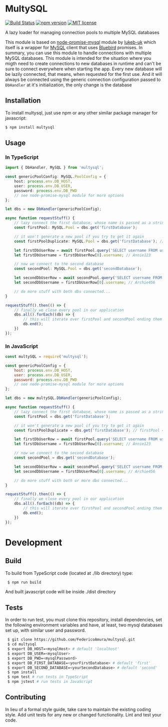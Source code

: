 MultySQL
========
[![Build Status](https://travis-ci.org/FedericoAmura/multysql.svg?branch=master)](https://travis-ci.org/FedericoAmura/multysql)
[![npm version](https://badge.fury.io/js/multysql.svg)](https://github.com/FedericoAmura/multysql)
[![MIT license](https://img.shields.io/badge/License-MIT-blue.svg)](https://lbesson.mit-license.org/)

A lazy loader for managing connection pools to multiple MySQL databases

This module is based on [node-promise-mysql](https://github.com/lukeb-uk/node-promise-mysql) module by [lukeb-uk](https://github.com/lukeb-uk) which itself is a wrapper for [MySQL](https://github.com/mysqljs/mysql) client that uses [Bluebird](https://github.com/petkaantonov/bluebird/) promises.
In summary, you can use this module to handle connections with multiple MySQL databases. This module is intended for the situation where you migth need to create connections to new databases in runtime and can't be sure to connect everywhere when starting the app.
Every new database will be lazily connected, that means, when requested for the first use. And it will always be connected using the generic connection configuration passed to `DbHandler` at it's initialization, the only change is the database

## Installation

To install multysql, just use npm or any other similar package manager for javascript:

```sh
$ npm install multysql
```

## Usage

### In TypeScript

```typescript
import { DbHandler, MySQL } from 'multysql';

const genericPoolConfig: MySQL.PoolConfig = {
    host: process.env.DB_HOST,
    user: process.env.DB_USER,
    password: process.env.DB_PWD
    // see node-promise-mysql module for more options
};

let dbs = new DbHandler(genericPoolConfig);

async function requestStuff() {
    // lazy connect the first database, whose name is passed as a string
    const firstPool: MySQL.Pool = dbs.get('firstDatabase');

    // it won't generate a new pool if you try to get it again
    const firstPoolDuplicate: MySQL.Pool = dbs.get('firstDatabase'); // firstPool === firstPoolDuplicate

    let firstDbUserRow = await firstPool.query('SELECT username FROM users ORDER BY username LIMIT 1;');
    let firstDbUsername = firstDbUserRow[0].username; // Annie123

    // now we connect to the second database
    const secondPool: MySQL.Pool = dbs.get('secondDatabase');

    let secondDbUserRow = await secondPool.query('SELECT username FROM users ORDER BY username LIMIT 1;');
    let secondDbUsername = firstDbUserRow[0].username; // Archie456

    // do more stuff with both dbs connected...
}

requestStuff().then(() => {
    // finally we close every pool in our application
    dbs.all().forEach((db) => {
        // this will iterate over firstPool and secondPool ending them
        db.end();
    })
});
```

### In JavaScript

```javascript
const multySQL = require('multysql');

const genericPoolConfig = {
    host: process.env.DB_HOST,
    user: process.env.DB_USER,
    password: process.env.DB_PWD
    // see node-promise-mysql module for more options
};

let dbs = new multySQL.DbHandler(genericPoolConfig);

async function requestStuff() {
    // lazy connect the first database, whose name is passed as a string
    const firstPool = dbs.get('firstDatabase');

    // it won't generate a new pool if you try to get it again
    const firstPoolDuplicate = dbs.get('firstDatabase'); // firstPool === firstPoolDuplicate

    let firstDbUserRow = await firstPool.query('SELECT username FROM users ORDER BY username LIMIT 1;');
    let firstDbUsername = firstDbUserRow[0].username; // Annie123

    // now we connect to the second database
    const secondPool = dbs.get('secondDatabase');

    let secondDbUserRow = await secondPool.query('SELECT username FROM users ORDER BY username LIMIT 1;');
    let secondDbUsername = firstDbUserRow[0].username; // Archie456

    // do more stuff with both or more dbs connected...
}

requestStuff().then(() => {
    // finally we close every pool in our application
    dbs.all().forEach((db) => {
        // this will iterate over firstPool and secondPool ending them
        db.end();
    })
});
```


# Development

## Build

To build from TypeScript code (located at ./lib directory) type:

```sh
 $ npm run build
```

And built javascript code will be inside ./dist directory

## Tests

In order to run test, you must clone this repository, install dependencies, set the following environment variables and have, at least, two mysql databases set up, with similar user and password.

```sh
 $ git clone https://github.com/FedericoAmura/multysql.git
 $ cd multysql
 $ export DB_HOST=<mysqlHost> # default 'localhost'
 $ export DB_USER=<mysqlUser>
 $ export DB_PWD=<mysqlPassword>
 $ export DB_FIRST_DATABASE=<yourFirstDatabase> # default 'first'
 $ export DB_SECOND_DATABASE=<yourSecondDatabase> # default 'second'
 $ npm install
 $ npm test # run tests in TypeScript
 $ npm jstest # run tests in JavaScript
```

## Contributing

In lieu of a formal style guide, take care to maintain the existing coding style. Add unit tests for any new or changed functionality. Lint and test your code.